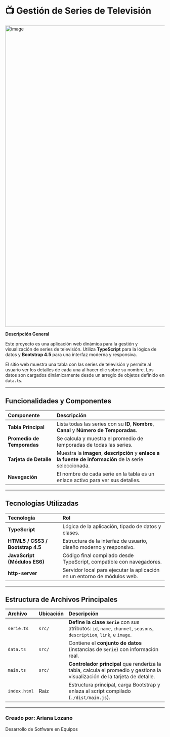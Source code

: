 # 📺 Gestión de Series de Televisión

<img width="1686" height="953" alt="image" src="https://github.com/user-attachments/assets/9283e717-d603-46a6-aeeb-2ffdea913578" />


**Descripción General**

Este proyecto es una aplicación web dinámica para la gestión y visualización de series de televisión. Utiliza **TypeScript** para la lógica de datos y **Bootstrap 4.5** para una interfaz moderna y responsiva.

El sitio web muestra una tabla con las series de televisión y permite al usuario ver los detalles de cada una al hacer clic sobre su nombre. Los datos son cargados dinámicamente desde un arreglo de objetos definido en `data.ts`.

---

## Funcionalidades y Componentes

| Componente | Descripción |
| :--- | :--- |
| **Tabla Principal** | Lista todas las series con su **ID**, **Nombre**, **Canal** y **Número de Temporadas**. |
| **Promedio de Temporadas** | Se calcula y muestra el promedio de temporadas de todas las series. |
| **Tarjeta de Detalle** | Muestra la **imagen**, **descripción** y **enlace a la fuente de información** de la serie seleccionada. |
| **Navegación** | El nombre de cada serie en la tabla es un enlace activo para ver sus detalles. |

---

## Tecnologías Utilizadas

| Tecnología | Rol |
| :--- | :--- |
| **TypeScript** | Lógica de la aplicación, tipado de datos y clases. |
| **HTML5 / CSS3 / Bootstrap 4.5** | Estructura de la interfaz de usuario, diseño moderno y responsivo. |
| **JavaScript (Módulos ES6)** | Código final compilado desde TypeScript, compatible con navegadores. |
| **http-server** | Servidor local para ejecutar la aplicación en un entorno de módulos web. |

---

## Estructura de Archivos Principales

| Archivo | Ubicación | Descripción |
| :--- | :--- | :--- |
| `serie.ts` | `src/` | **Define la clase `Serie`** con sus atributos: `id`, `name`, `channel`, `seasons`, `description`, `link`, e `image`. |
| `data.ts` | `src/` | Contiene el **conjunto de datos** (instancias de `Serie`) con información real. |
| `main.ts` | `src/` | **Controlador principal** que renderiza la tabla, calcula el promedio y gestiona la visualización de la tarjeta de detalle. |
| `index.html` | Raíz | Estructura principal, carga Bootstrap y enlaza al script compilado (`./dist/main.js`). |

---
### Creado por: Ariana Lozano
Desarrollo de Sotfware en Equipos
